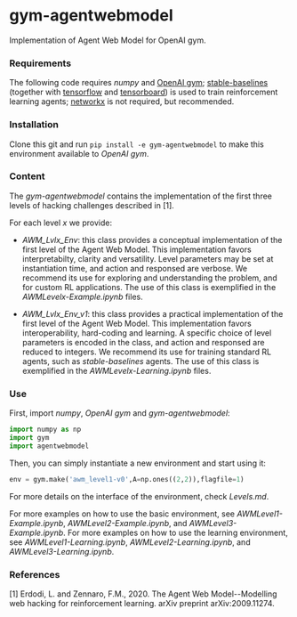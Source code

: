# gym-agentwebmodel
Implementation of Agent Web Model for OpenAI gym.

### Requirements
The following code requires *numpy* and [OpenAI gym](https://github.com/openai/gym); [stable-baselines](https://github.com/hill-a/stable-baselines) (together with [tensorflow](https://github.com/tensorflow/tensorflow) and [tensorboard](https://github.com/tensorflow/tensorboard)) is used to train reinforcement learning agents; [networkx](https://networkx.org/documentation/stable/tutorial.html) is not required, but recommended.

### Installation
Clone this git and run `pip install -e gym-agentwebmodel` to make this environment available to *OpenAI gym*.

### Content
The *gym-agentwebmodel* contains the implementation of the first three levels of hacking challenges described in [1].

For each level *x* we provide:
- *AWM_Lvlx_Env*: this class provides a conceptual implementation of the first level of the Agent Web Model. This implementation favors interpretabilty, clarity and versatility. Level parameters may be set at instantiation time, and action and responsed are verbose. We recommend its use for exploring and understanding the problem, and for custom RL applications. The use of this class is exemplified in the *AWMLevelx-Example.ipynb* files.

- *AWM_Lvlx_Env_v1*: this class provides a practical implementation of the first level of the Agent Web Model. This implementation favors interoperability, hard-coding and learning. A specific choice of level parameters is encoded in the class, and action and responsed are reduced to integers. We recommend its use for training standard RL agents, such as *stable-baselines* agents. The use of this class is exemplified in the *AWMLevelx-Learning.ipynb* files.


### Use
First, import *numpy*, *OpenAI gym* and *gym-agentwebmodel*:

```python
import numpy as np
import gym
import agentwebmodel
```
Then, you can simply instantiate a new environment and start using it:
```python
env = gym.make('awm_level1-v0',A=np.ones((2,2)),flagfile=1)
```

For more details on the interface of the environment, check *Levels.md*.

For more examples on how to use the basic environment, see *AWMLevel1-Example.ipynb*, *AWMLevel2-Example.ipynb*, and *AWMLevel3-Example.ipynb*. For more examples on how to use the learning environment, see *AWMLevel1-Learning.ipynb*, *AWMLevel2-Learning.ipynb*, and *AWMLevel3-Learning.ipynb*.

### References
\[1\] Erdodi, L. and Zennaro, F.M., 2020. The Agent Web Model--Modelling web hacking for reinforcement learning. arXiv preprint arXiv:2009.11274.
